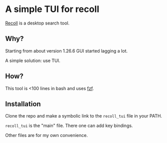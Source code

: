 # A simple TUI for recoll

[Recoll](http://www.lesbonscomptes.com/recoll/) is a desktop search tool.

## Why?

Starting from about version 1.26.6 GUI started lagging a lot.

A simple solution: use TUI.

## How?

This tool is <100 lines in bash and uses [fzf](https://github.com/junegunn/fzf).

## Installation

Clone the repo and make a symbolic link to the `recoll_tui` file in
your PATH.

`recoll_tui` is the "main" file. There one can add key bindings.

Other files are for my own convenience.
